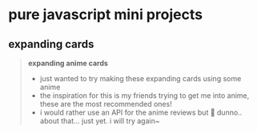 # pure javascript mini projects

## expanding cards
 >**expanding anime cards**
>- just wanted to try making these expanding cards using some anime
>- the inspiration for this is my friends trying to get me into anime, these are the most recommended ones!
>- i would rather use an API for the anime reviews but 🤠 dunno.. about that... just yet. i will try again~

